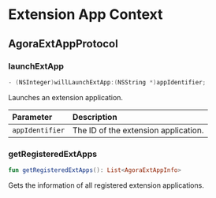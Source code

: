 # Extension App Context

## AgoraExtAppProtocol

### launchExtApp

```kotlin
- (NSInteger)willLaunchExtApp:(NSString *)appIdentifier;
```

Launches an extension application.

| Parameter | Description |
| :-------------- | :-------------- |
| `appIdentifier` | The ID of the extension application. |

### getRegisteredExtApps

```kotlin
fun getRegisteredExtApps(): List<AgoraExtAppInfo>
```

Gets the information of all registered extension applications.
